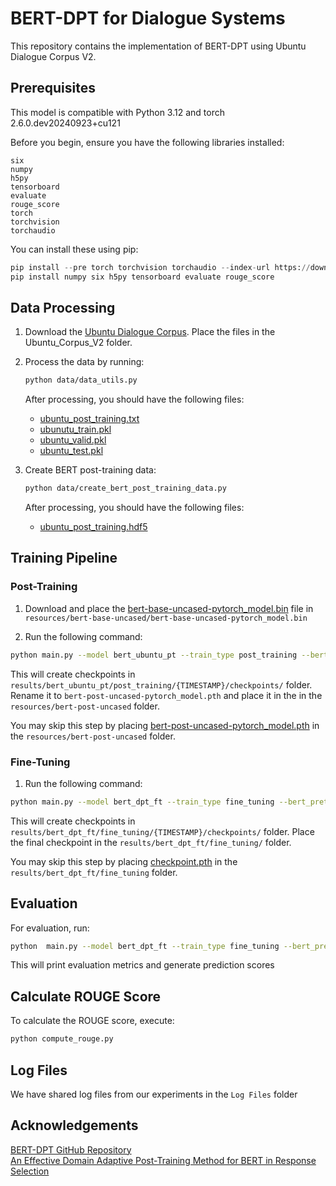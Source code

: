 # BERT-DPT for Dialogue Systems

This repository contains the implementation of BERT-DPT using Ubuntu Dialogue Corpus V2.

## Prerequisites
This model is compatible with Python 3.12 and torch 2.6.0.dev20240923+cu121

Before you begin, ensure you have the following libraries installed:

```
six
numpy
h5py
tensorboard
evaluate
rouge_score
torch
torchvision
torchaudio
```

You can install these using pip:

```python
pip install --pre torch torchvision torchaudio --index-url https://download.pytorch.org/whl/nightly/cu121 
pip install numpy six h5py tensorboard evaluate rouge_score
```

## Data Processing

1. Download the [Ubuntu Dialogue Corpus](https://drive.google.com/drive/folders/1cm1v3njWPxG5-XhEUpGH25TMncaPR7OM?usp=sharing). Place the files in the Ubuntu_Corpus_V2 folder.

2. Process the data by running:

   ```bash
   python data/data_utils.py
   ```
   After processing, you should have the following files:
   - [ubuntu_post_training.txt](https://drive.google.com/file/d/16yBz9NtJSTmXabY89N_ZdtaAGbZlZxcZ/view?usp=sharing)
   - [ubunutu_train.pkl](https://drive.google.com/file/d/1YPinTNhkZKXsgFiVcdrrHVciFmbSeSKY/view?usp=drive_link)
   - [ubuntu_valid.pkl](https://drive.google.com/file/d/1EWQfOq-ej8ArPiXxILppuQqKbuitYeJy/view?usp=sharing)
   - [ubuntu_test.pkl](https://drive.google.com/file/d/19DyD3NP1x2x-NgCgzOCFt7yIiRtHKUa3/view?usp=sharing)

3. Create BERT post-training data:

   ```bash
   python data/create_bert_post_training_data.py
   ```
   After processing, you should have the following files:
   - [ubuntu_post_training.hdf5](https://drive.google.com/file/d/14IHvS5mqsEUOMMX7tz0MVoYPWZ7NTJIR/view?usp=drive_link)
 

## Training Pipeline

### Post-Training

1. Download and place the [bert-base-uncased-pytorch_model.bin](https://drive.google.com/file/d/17mUrNowFa-833vgzLwO5JfC3lAPbBNhy/view?usp=sharing) file in `resources/bert-base-uncased/bert-base-uncased-pytorch_model.bin`

2. Run the following command:

```bash
python main.py --model bert_ubuntu_pt --train_type post_training --bert_pretrained bert-base-uncased --data_dir ./data/Ubuntu_Corpus_V2/ubuntu_post_training.hdf5
```
This will create checkpoints in `results/bert_ubuntu_pt/post_training/{TIMESTAMP}/checkpoints/` folder. Rename it to `bert-post-uncased-pytorch_model.pth` and place it in the in the `resources/bert-post-uncased` folder. 

You may skip this step by placing [bert-post-uncased-pytorch_model.pth](https://drive.google.com/file/d/1VY9MpLJz6Zxe3KiCQ5fUmH7g8Bra-lbp/view?usp=sharing) in the `resources/bert-post-uncased` folder.

### Fine-Tuning

1. Run the following command:

```bash
python main.py --model bert_dpt_ft --train_type fine_tuning --bert_pretrained bert-post-uncased
```
This will create checkpoints in `results/bert_dpt_ft/fine_tuning/{TIMESTAMP}/checkpoints/` folder. Place the final checkpoint in the `results/bert_dpt_ft/fine_tuning/` folder.

You may skip this step by placing [checkpoint.pth](https://drive.google.com/file/d/1qV2g8RoCtu2DAnAcAiom9Mh-RvaFaOYE/view?usp=drive_link) in the `results/bert_dpt_ft/fine_tuning` folder.

## Evaluation

For evaluation, run:

```bash
python  main.py --model bert_dpt_ft --train_type fine_tuning --bert_pretrained bert-post-uncased --evaluate results/bert_dpt_ft/fine_tuning/[TIMESTAMP]/checkpoints/checkpoint.pth
```

This will print evaluation metrics and generate prediction scores

## Calculate ROUGE Score

To calculate the ROUGE score, execute:

```bash
python compute_rouge.py
```

## Log Files

We have shared log files from our experiments in the `Log Files` folder

## Acknowledgements
[BERT-DPT GitHub Repository](https://github.com/taesunwhang/BERT-ResSel) \
[An Effective Domain Adaptive Post-Training Method for BERT in Response Selection](https://arxiv.org/abs/1908.04812v2)
